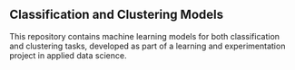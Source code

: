 ## Classification and Clustering Models
This repository contains machine learning models for both classification and clustering tasks, developed as part of a learning and experimentation project in applied data science.
